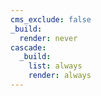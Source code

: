 ```yaml
---
cms_exclude: false
_build:
  render: never
cascade:
  _build:
    list: always
    render: always
---
```

